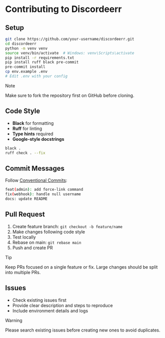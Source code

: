 # Contributing to Discordeerr

## Setup

```bash
git clone https://github.com/your-username/discordeerr.git
cd discordeerr
python -m venv venv
source venv/bin/activate  # Windows: venv\Scripts\activate
pip install -r requirements.txt
pip install ruff black pre-commit
pre-commit install
cp env.example .env
# Edit .env with your config
```

> [!NOTE]
> Make sure to fork the repository first on GitHub before cloning.

## Code Style

- **Black** for formatting
- **Ruff** for linting
- **Type hints** required
- **Google-style docstrings**

```bash
black .
ruff check . --fix
```

## Commit Messages

Follow [Conventional Commits](https://www.conventionalcommits.org/):

```bash
feat(admin): add force-link command
fix(webhook): handle null username
docs: update README
```

## Pull Request

1. Create feature branch: `git checkout -b feature/name`
2. Make changes following code style
3. Test locally
4. Rebase on main: `git rebase main`
5. Push and create PR

> [!TIP]
> Keep PRs focused on a single feature or fix. Large changes should be split into multiple PRs.

## Issues

- Check existing issues first
- Provide clear description and steps to reproduce
- Include environment details and logs

> [!WARNING]
> Please search existing issues before creating new ones to avoid duplicates.
